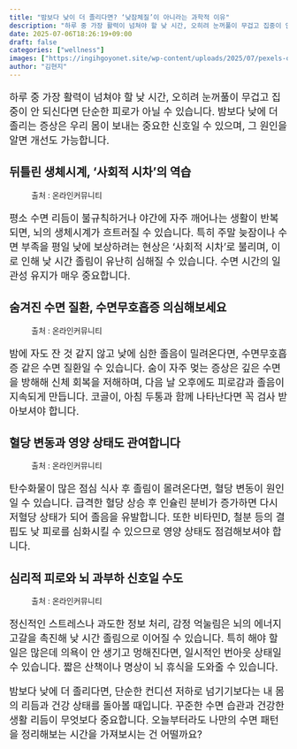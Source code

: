 ```yaml
---
title: "밤보다 낮이 더 졸리다면? ‘낮잠체질’이 아니라는 과학적 이유"
description: "하루 중 가장 활력이 넘쳐야 할 낮 시간, 오히려 눈꺼풀이 무겁고 집중이 안 되신다면 단순한 피로가 아닐 수 있습니다. 밤보다 낮에 더 졸리는 증상은 우리 몸이 보내는 중요한 신호일 수 있으며, 그 원인을 알면 개선도 가능합니다."
date: 2025-07-06T18:26:19+09:00
draft: false
categories: ["wellness"]
images: ["https://ingihgoyonet.site/wp-content/uploads/2025/07/pexels-olly-3767411-1-1024x683.jpg", "https://ingihgoyonet.site/wp-content/uploads/2025/07/pexels-marcus-aurelius-4064174-1024x576.jpg", "https://ingihgoyonet.site/wp-content/uploads/2025/07/pexels-olly-3807982-1024x690.jpg", "https://ingihgoyonet.site/wp-content/uploads/2025/07/pexels-olly-935763-1024x683.jpg"]
author: "김현지"
---
```


<p style="font-size:18px">하루 중 가장 활력이 넘쳐야 할 낮 시간, 오히려 눈꺼풀이 무겁고 집중이 안 되신다면 단순한 피로가 아닐 수 있습니다. 밤보다 낮에 더 졸리는 증상은 우리 몸이 보내는 중요한 신호일 수 있으며, 그 원인을 알면 개선도 가능합니다.</p> <h2 >뒤틀린 생체시계, ‘사회적 시차’의 역습</h2> <figure ><img src="https://ingihgoyonet.site/wp-content/uploads/2025/07/pexels-olly-3767411-1-1024x683.jpg" alt="" style="aspect-ratio:16/9;object-fit:cover"/><figcaption >출처 : 온라인커뮤니티</figcaption></figure> <p style="font-size:18px">평소 수면 리듬이 불규칙하거나 야간에 자주 깨어나는 생활이 반복되면, 뇌의 생체시계가 흐트러질 수 있습니다. 특히 주말 늦잠이나 수면 부족을 평일 낮에 보상하려는 현상은 ‘사회적 시차’로 불리며, 이로 인해 낮 시간 졸림이 유난히 심해질 수 있습니다. 수면 시간의 일관성 유지가 매우 중요합니다.</p> <h2 >숨겨진 수면 질환, 수면무호흡증 의심해보세요</h2> <figure ><img src="https://ingihgoyonet.site/wp-content/uploads/2025/07/pexels-marcus-aurelius-4064174-1024x576.jpg" alt="" style="aspect-ratio:16/9;object-fit:cover"/><figcaption >출처 : 온라인커뮤니티</figcaption></figure> <p style="font-size:18px">밤에 자도 잔 것 같지 않고 낮에 심한 졸음이 밀려온다면, 수면무호흡증 같은 수면 질환일 수 있습니다. 숨이 자주 멎는 증상은 깊은 수면을 방해해 신체 회복을 저해하며, 다음 날 오후에도 피로감과 졸음이 지속되게 만듭니다. 코골이, 아침 두통과 함께 나타난다면 꼭 검사 받아보셔야 합니다.</p> <h2 >혈당 변동과 영양 상태도 관여합니다</h2> <figure ><img src="https://ingihgoyonet.site/wp-content/uploads/2025/07/pexels-olly-3807982-1024x690.jpg" alt="" style="aspect-ratio:16/9;object-fit:cover"/><figcaption >출처 : 온라인커뮤니티</figcaption></figure> <p style="font-size:18px">탄수화물이 많은 점심 식사 후 졸림이 몰려온다면, 혈당 변동이 원인일 수 있습니다. 급격한 혈당 상승 후 인슐린 분비가 증가하면 다시 저혈당 상태가 되어 졸음을 유발합니다. 또한 비타민D, 철분 등의 결핍도 낮 피로를 심화시킬 수 있으므로 영양 상태도 점검해보셔야 합니다.</p> <h2 >심리적 피로와 뇌 과부하 신호일 수도</h2> <figure ><img src="https://ingihgoyonet.site/wp-content/uploads/2025/07/pexels-olly-935763-1024x683.jpg" alt="" style="aspect-ratio:16/9;object-fit:cover"/><figcaption >출처 : 온라인커뮤니티</figcaption></figure> <p style="font-size:18px">정신적인 스트레스나 과도한 정보 처리, 감정 억눌림은 뇌의 에너지 고갈을 촉진해 낮 시간 졸림으로 이어질 수 있습니다. 특히 해야 할 일은 많은데 의욕이 안 생기고 멍해진다면, 일시적인 번아웃 상태일 수 있습니다. 짧은 산책이나 명상이 뇌 휴식을 도와줄 수 있습니다.</p> <p style="font-size:18px">밤보다 낮에 더 졸리다면, 단순한 컨디션 저하로 넘기기보다는 내 몸의 리듬과 건강 상태를 돌아볼 때입니다. 꾸준한 수면 습관과 건강한 생활 리듬이 무엇보다 중요합니다. 오늘부터라도 나만의 수면 패턴을 정리해보는 시간을 가져보시는 건 어떨까요?</p>